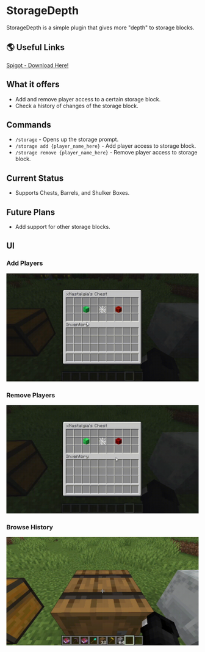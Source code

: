 # StorageDepth
StorageDepth is a simple plugin that gives more "depth" to storage blocks.

## 🌎 Useful Links
[Spigot - Download Here!](https://www.spigotmc.org/resources/storagedepth.93520/)

## What it offers
* Add and remove player access to a certain storage block.
* Check a history of changes of the storage block.

## Commands
* `/storage` - Opens up the storage prompt.
* `/storage add {player_name_here}` - Add player access to storage block.
* `/storage remove {player_name_here}` - Remove player access to storage block.

## Current Status
* Supports Chests, Barrels, and Shulker Boxes.

## Future Plans
* Add support for other storage blocks.

## UI
### Add Players
![](readme/add_player.gif)

### Remove Players
![](readme/remove_player.gif)

### Browse History
![](readme/history.gif)
